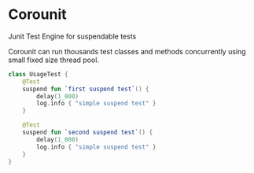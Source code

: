 # Corounit
Junit Test Engine for suspendable tests

Corounit can run thousands test classes and methods concurrently using small fixed size thread pool.  


```kotlin
class UsageTest {
    @Test
    suspend fun `first suspend test`() {
        delay(1_000)
        log.info { "simple suspend test" }
    }

    @Test
    suspend fun `second suspend test`() {
        delay(1_000)
        log.info { "simple suspend test" }
    }
}
``` 